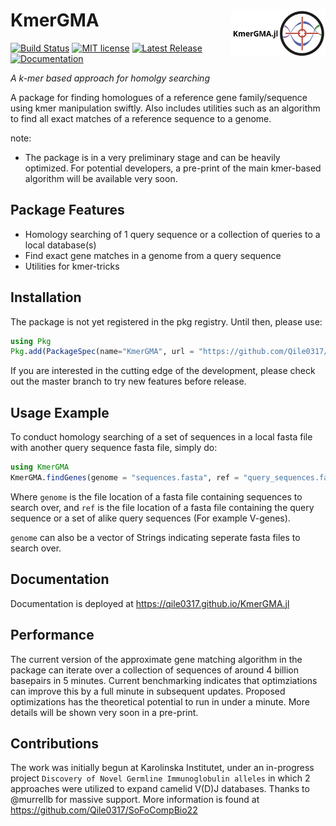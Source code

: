 # <img src="KmerGMA.jl.png" width="30%" align="right" /> KmerGMA
[![Build Status](https://github.com/Qile0317/KmerGMA.jl/actions/workflows/CI.yml/badge.svg?branch=master)](https://github.com/Qile0317/KmerGMA.jl/actions/workflows/CI.yml?query=branch%3Amaster) [![MIT license](https://img.shields.io/badge/license-MIT-green.svg)](https://github.com/Qile0317/KmerGMA.jl/LICENSE) [![Latest Release](https://img.shields.io/github/release/Qile0317/KmerGMA.jl.svg)](https://github.com/Qile0317/KmerGMA.jl/releases/latest) [![Documentation](https://img.shields.io/badge/docs-stable-blue.svg)](https://qile0317.github.io/KmerGMA.jl)

*A k-mer based approach for homolgy searching*

A package for finding homologues of a reference gene family/sequence using kmer manipulation swiftly. Also includes utilities such as an algorithm to find all exact matches of a reference sequence to a genome. 

note:
- The package is in a very preliminary stage and can be heavily optimized. For potential developers, a pre-print of the main kmer-based algorithm will be available very soon. 

## Package Features
- Homology searching of 1 query sequence or a collection of queries to a local database(s)
- Find exact gene matches in a genome from a query sequence
- Utilities for kmer-tricks

## Installation
The package is not yet registered in the pkg registry. Until then, please use:

```julia
using Pkg
Pkg.add(PackageSpec(name="KmerGMA", url = "https://github.com/Qile0317/KmerGMA.jl.git"))
```

If you are interested in the cutting edge of the development, please check out the master branch to try new features before release.

## Usage Example
To conduct homology searching of a set of sequences in a local fasta file with another query sequence fasta file, simply do:
```julia
using KmerGMA
KmerGMA.findGenes(genome = "sequences.fasta", ref = "query_sequences.fasta")
```
Where `genome` is the file location of a fasta file containing sequences to search over, and `ref` is the file location of a fasta file containing the query sequence or a set of alike query sequences (For example V-genes). 

`genome` can also be a vector of Strings indicating seperate fasta files to search over.

## Documentation
Documentation is deployed at https://qile0317.github.io/KmerGMA.jl

## Performance
The current version of the approximate gene matching algorithm in the package can iterate over a collection of sequences of around 4 billion basepairs in 5 minutes. Current benchmarking indicates that optimziations can improve this by a full minute in subsequent updates. Proposed optimizations has the theoretical potential to run in under a minute. More details will be shown very soon in a pre-print. 

## Contributions
The work was initially begun at Karolinska Institutet, under an in-progress project ```Discovery of Novel Germline Immunoglobulin alleles``` in which 2 approaches were utilized to expand camelid V(D)J databases. Thanks to @murrellb for massive support. More information is found at https://github.com/Qile0317/SoFoCompBio22